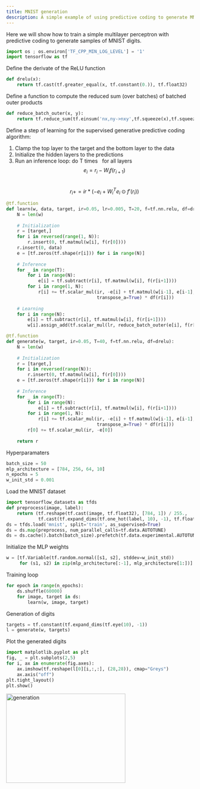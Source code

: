 ```yaml
---
title: MNIST generation
description: A simple example of using predictive coding to generate MNIST digits
---
```


Here we will show how to train a simple multilayer perceptron with predictive coding to generate samples of MNIST digits.

```python
import os ; os.environ['TF_CPP_MIN_LOG_LEVEL'] = '1' 
import tensorflow as tf 
```

Define the derivate of the ReLU function
```python
def drelu(x):
    return tf.cast(tf.greater_equal(x, tf.constant(0.)), tf.float32)
```

Define a function to compute the reduced sum (over batches) of batched outer products
```python
def reduce_batch_outer(x, y):
    return tf.reduce_sum(tf.einsum('nx,ny->nxy',tf.squeeze(x),tf.squeeze(y)), 0)
```

Define a step of learning for the supervised generative predictive coding algorithm:
1. Clamp the top layer to the target and the bottom layer to the data
2. Initialize the hidden layers to the predictions
3. Run an inference loop: 
do T times 
&nbsp;&nbsp;for all layers
&nbsp;&nbsp;&nbsp;&nbsp;$$e_i = r_i - W_if(r_{i+1})$$
&nbsp;&nbsp;&nbsp;&nbsp;$$r_i += ir * (-e_i + {W_i}^Te_i \odot f'(r_i))$$

```python
@tf.function
def learn(w, data, target, ir=0.05, lr=0.005, T=20, f=tf.nn.relu, df=drelu):
    N = len(w)
    
    # Initialization
    r = [target,]
    for i in reversed(range(1, N)):
        r.insert(0, tf.matmul(w[i], f(r[0])))
    r.insert(0, data)
    e = [tf.zeros(tf.shape(r[i])) for i in range(N)]
    
    # Inference
    for _ in range(T):
        for i in range(N):
            e[i] = tf.subtract(r[i], tf.matmul(w[i], f(r[i+1])))
        for i in range(1, N): 
            r[i] += tf.scalar_mul(ir, -e[i] + tf.matmul(w[i-1], e[i-1],
                                  transpose_a=True) * df(r[i]))
    
    # Learning
    for i in range(N):
        e[i] = tf.subtract(r[i], tf.matmul(w[i], f(r[i+1])))
        w[i].assign_add(tf.scalar_mul(lr, reduce_batch_outer(e[i], f(r[i+1]))))
```

```python
@tf.function
def generate(w, target, ir=0.05, T=40, f=tf.nn.relu, df=drelu):
    N = len(w)
    
    # Initialization
    r = [target,]
    for i in reversed(range(N)):
        r.insert(0, tf.matmul(w[i], f(r[0])))
    e = [tf.zeros(tf.shape(r[i])) for i in range(N)]
    
    # Inference
    for _ in range(T):
        for i in range(N):
            e[i] = tf.subtract(r[i], tf.matmul(w[i], f(r[i+1])))
        for i in range(1, N): 
            r[i] += tf.scalar_mul(ir, -e[i] + tf.matmul(w[i-1], e[i-1],
                                  transpose_a=True) * df(r[i]))
        r[0] += tf.scalar_mul(ir, -e[0])
    
    return r
```

Hyperparamaters
```python
batch_size = 50
mlp_architecture = [784, 256, 64, 10]
n_epochs = 5
w_init_std = 0.001
```

Load the MNIST dataset
```python
import tensorflow_datasets as tfds
def preprocess(image, label): 
    return (tf.reshape(tf.cast(image, tf.float32), [784, 1]) / 255.,
            tf.cast(tf.expand_dims(tf.one_hot(label, 10), -1), tf.float32))
ds = tfds.load('mnist', split='train', as_supervised=True)
ds = ds.map(preprocess, num_parallel_calls=tf.data.AUTOTUNE)
ds = ds.cache().batch(batch_size).prefetch(tf.data.experimental.AUTOTUNE)
```

Initialize the MLP weights
```python
w = [tf.Variable(tf.random.normal([s1, s2], stddev=w_init_std))
     for (s1, s2) in zip(mlp_architecture[:-1], mlp_architecture[1:])]
```

Training loop
```python
for epoch in range(n_epochs):
    ds.shuffle(60000)
    for image, target in ds:
        learn(w, image, target)
```

Generation of digits
```python
targets = tf.constant(tf.expand_dims(tf.eye(10), -1))
l = generate(w, targets)
```

Plot the generated digits
```python
import matplotlib.pyplot as plt
fig, _ = plt.subplots(2,5)
for i, ax in enumerate(fig.axes):
    ax.imshow(tf.reshape(l[0][i,:,:], (28,28)), cmap="Greys")
    ax.axis("off")
plt.tight_layout()
plt.show()
```

<a href="https://ibb.co/YQ6Dfd5"><img src="https://i.ibb.co/h9kX2dG/generation.png" alt="generation" border="0" height=240 width=320></a>